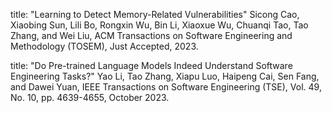 title: "Learning to Detect Memory-Related Vulnerabilities"
Sicong Cao, Xiaobing Sun, Lili Bo, Rongxin Wu, Bin Li, Xiaoxue Wu, Chuanqi Tao, Tao Zhang, and Wei Liu, ACM Transactions on Software Engineering and Methodology (TOSEM), Just Accepted, 2023.

title: "Do Pre-trained Language Models Indeed Understand Software Engineering Tasks?"
Yao Li, Tao Zhang, Xiapu Luo, Haipeng Cai, Sen Fang, and Dawei Yuan, IEEE Transactions on Software Engineering (TSE), Vol. 49, No. 10, pp. 4639-4655, October 2023.



